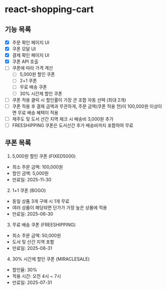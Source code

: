 # react-shopping-cart

## 기능 목록

- [x] 주문 확인 페이지 UI
- [x] 쿠폰 모달 UI
- [x] 결제 확인 페이지 UI
- [x] 쿠폰 API 호출
- [ ] 쿠폰에 따라 가격 계산
  - [ ] 5,000원 할인 쿠폰
  - [ ] 2+1 쿠폰
  - [ ] 무료 배송 쿠폰
  - [ ] 30% 시간제 할인 쿠폰
- [ ] 쿠폰 적용 클릭 시 할인률이 가장 큰 조합 자동 선택 (최대 2개)
- [ ] 쿠폰 적용 후 결제 금액과 무관하게, 주문 금액(쿠폰 적용 전)이 100,000원 이상이면 무료 배송 혜택이 적용
- [ ] 제주도 및 도서 산간 지역 체크 시 배송비 3,000원 추가
- [ ] FREESHIPPING 쿠폰은 도서산간 추가 배송비까지 포함하여 무료

## 쿠폰 목록

1. 5,000원 할인 쿠폰 (FIXED5000)

- 최소 주문 금액: 100,000원
- 할인 금액: 5,000원
- 만료일: 2025-11-30

2. 1+1 쿠폰 (BOGO)

- 동일 상품 3개 구매 시 1개 무료
- 여러 상품이 해당되면 단가가 가장 높은 상품에 적용
- 만료일: 2025-06-30

3. 무료 배송 쿠폰 (FREESHIPPING)

- 최소 주문 금액: 50,000원
- 도서 및 산간 지역 포함
- 만료일: 2025-08-31

4. 30% 시간제 할인 쿠폰 (MIRACLESALE)

- 할인율: 30%
- 적용 시간: 오전 4시 ~ 7시
- 만료일: 2025-07-31
